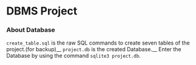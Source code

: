 # DBMS Project


### About Database 
`create_table.sql` is the raw SQL commands to create seven tables of the project.(for backup)__
`project.db` is the created Database.__
Enter the Database by using the command `sqlite3 project.db`.

